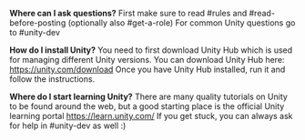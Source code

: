 **Where can I ask questions?**
First make sure to read #rules and #read-before-posting (optionally also #get-a-role)
For common Unity questions go to #unity-dev

**How do I install Unity?**
You need to first download Unity Hub which is used for managing different Unity versions.
You can download Unity Hub here: <https://unity.com/download>
Once you have Unity Hub installed, run it and follow the instructions.

**Where do I start learning Unity?**
There are many quality tutorials on Unity to be found around the web, but a good starting place is the official Unity learning portal <https://learn.unity.com/>
If you get stuck, you can always ask for help in #unity-dev as well :)
